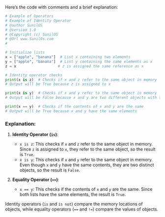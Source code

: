 Here’s the code with comments and a brief explanation:

```python
# Example of Operators
# Example of Identity Operator
# @author SunilOS  
# @version 1.0
# @Copyright (c) SunilOS  
# @Url www.SunilOs.com
#

# Initialize lists
x = ["apple", "banana"]  # List x containing two elements
y = ["apple", "banana"]  # List y containing the same elements as x
z = x                   # z is assigned the same reference as x

# Identity operator checks
print(x is z)  # Checks if x and z refer to the same object in memory
# Output will be True because z is assigned to x

print(x is y)  # Checks if x and y refer to the same object in memory
# Output will be False because x and y are two different objects with the same content

print(x == y)  # Checks if the contents of x and y are the same
# Output will be True because x and y have the same elements
```

### Explanation:

1. **Identity Operator (`is`)**:
   - `x is z`: This checks if `x` and `z` refer to the same object in memory. Since `z` is assigned to `x`, they refer to the same object, so the result is `True`.
   - `x is y`: This checks if `x` and `y` refer to the same object in memory. Even though `x` and `y` have the same contents, they are two distinct objects, so the result is `False`.

2. **Equality Operator (`==`)**:
   - `x == y`: This checks if the contents of `x` and `y` are the same. Since both lists have the same elements, the result is `True`.

Identity operators (`is` and `is not`) compare the memory locations of objects, while equality operators (`==` and `!=`) compare the values of objects.
